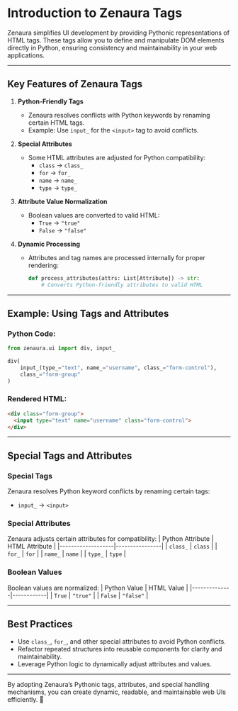 # **Introduction to Zenaura Tags**

Zenaura simplifies UI development by providing Pythonic representations of HTML tags. These tags allow you to define and manipulate DOM elements directly in Python, ensuring consistency and maintainability in your web applications.

---

## **Key Features of Zenaura Tags**

1. **Python-Friendly Tags**  
   - Zenaura resolves conflicts with Python keywords by renaming certain HTML tags.
   - Example: Use `input_` for the `<input>` tag to avoid conflicts.

2. **Special Attributes**  
   - Some HTML attributes are adjusted for Python compatibility:
     - `class` → `class_`
     - `for` → `for_`
     - `name` → `name_`
     - `type` → `type_`

3. **Attribute Value Normalization**  
   - Boolean values are converted to valid HTML:
     - `True` → `"true"`
     - `False` → `"false"`

4. **Dynamic Processing**  
   - Attributes and tag names are processed internally for proper rendering:
     ```python
     def process_attributes(attrs: List[Attribute]) -> str:
         # Converts Python-friendly attributes to valid HTML
     ```

---

## **Example: Using Tags and Attributes**

### Python Code:
```python
from zenaura.ui import div, input_

div(
    input_(type_="text", name_="username", class_="form-control"),
    class_="form-group"
)
```

### Rendered HTML:
```html
<div class="form-group">
  <input type="text" name="username" class="form-control">
</div>
```

---

## **Special Tags and Attributes**

### **Special Tags**  
Zenaura resolves Python keyword conflicts by renaming certain tags:
- `input_` → `<input>`

### **Special Attributes**
Zenaura adjusts certain attributes for compatibility:
| Python Attribute | HTML Attribute |
|-------------------|----------------|
| `class_`         | `class`        |
| `for_`           | `for`          |
| `name_`          | `name`         |
| `type_`          | `type`         |

### **Boolean Values**
Boolean values are normalized:
| Python Value | HTML Value |
|--------------|------------|
| `True`       | `"true"`   |
| `False`      | `"false"`  |

---

## **Best Practices**
- Use `class_`, `for_`, and other special attributes to avoid Python conflicts.
- Refactor repeated structures into reusable components for clarity and maintainability.
- Leverage Python logic to dynamically adjust attributes and values.

---

By adopting Zenaura’s Pythonic tags, attributes, and special handling mechanisms, you can create dynamic, readable, and maintainable web UIs efficiently. 🚀